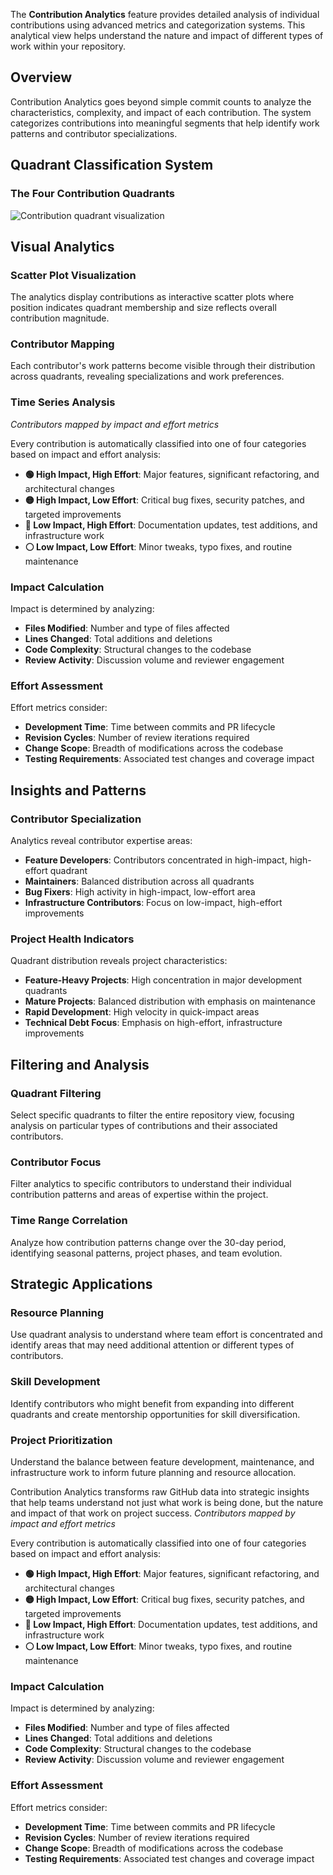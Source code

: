 The **Contribution Analytics** feature provides detailed analysis of individual contributions using advanced metrics and categorization systems. This analytical view helps understand the nature and impact of different types of work within your repository.

## Overview

Contribution Analytics goes beyond simple commit counts to analyze the characteristics, complexity, and impact of each contribution. The system categorizes contributions into meaningful segments that help identify work patterns and contributor specializations.

## Quadrant Classification System  

### The Four Contribution Quadrants
![Contribution quadrant visualization](https://egcxzonpmmcirmgqdrla.supabase.co/storage/v1/object/public/assets/docs/images/features/contribution-analytics/quadrant-scatter-plot.png)

## Visual Analytics

### Scatter Plot Visualization
The analytics display contributions as interactive scatter plots where position indicates quadrant membership and size reflects overall contribution magnitude.

### Contributor Mapping
Each contributor's work patterns become visible through their distribution across quadrants, revealing specializations and work preferences.

### Time Series Analysis

*Contributors mapped by impact and effort metrics*

Every contribution is automatically classified into one of four categories based on impact and effort analysis:

- **🟢 High Impact, High Effort**: Major features, significant refactoring, and architectural changes
- **🟡 High Impact, Low Effort**: Critical bug fixes, security patches, and targeted improvements
- **🔵 Low Impact, High Effort**: Documentation updates, test additions, and infrastructure work  
- **⚪ Low Impact, Low Effort**: Minor tweaks, typo fixes, and routine maintenance

### Impact Calculation
Impact is determined by analyzing:

- **Files Modified**: Number and type of files affected
- **Lines Changed**: Total additions and deletions
- **Code Complexity**: Structural changes to the codebase
- **Review Activity**: Discussion volume and reviewer engagement

### Effort Assessment
Effort metrics consider:

- **Development Time**: Time between commits and PR lifecycle
- **Revision Cycles**: Number of review iterations required
- **Change Scope**: Breadth of modifications across the codebase
- **Testing Requirements**: Associated test changes and coverage impact

## Insights and Patterns

### Contributor Specialization
Analytics reveal contributor expertise areas:

- **Feature Developers**: Contributors concentrated in high-impact, high-effort quadrant
- **Maintainers**: Balanced distribution across all quadrants
- **Bug Fixers**: High activity in high-impact, low-effort area
- **Infrastructure Contributors**: Focus on low-impact, high-effort improvements

### Project Health Indicators
Quadrant distribution reveals project characteristics:

- **Feature-Heavy Projects**: High concentration in major development quadrants
- **Mature Projects**: Balanced distribution with emphasis on maintenance
- **Rapid Development**: High velocity in quick-impact areas
- **Technical Debt Focus**: Emphasis on high-effort, infrastructure improvements

## Filtering and Analysis

### Quadrant Filtering
Select specific quadrants to filter the entire repository view, focusing analysis on particular types of contributions and their associated contributors.

### Contributor Focus
Filter analytics to specific contributors to understand their individual contribution patterns and areas of expertise within the project.

### Time Range Correlation
Analyze how contribution patterns change over the 30-day period, identifying seasonal patterns, project phases, and team evolution.

## Strategic Applications

### Resource Planning
Use quadrant analysis to understand where team effort is concentrated and identify areas that may need additional attention or different types of contributors.

### Skill Development
Identify contributors who might benefit from expanding into different quadrants and create mentorship opportunities for skill diversification.

### Project Prioritization
Understand the balance between feature development, maintenance, and infrastructure work to inform future planning and resource allocation.

Contribution Analytics transforms raw GitHub data into strategic insights that help teams understand not just what work is being done, but the nature and impact of that work on project success.
*Contributors mapped by impact and effort metrics*

Every contribution is automatically classified into one of four categories based on impact and effort analysis:

- **🟢 High Impact, High Effort**: Major features, significant refactoring, and architectural changes
- **🟡 High Impact, Low Effort**: Critical bug fixes, security patches, and targeted improvements
- **🔵 Low Impact, High Effort**: Documentation updates, test additions, and infrastructure work  
- **⚪ Low Impact, Low Effort**: Minor tweaks, typo fixes, and routine maintenance

### Impact Calculation
Impact is determined by analyzing:

- **Files Modified**: Number and type of files affected
- **Lines Changed**: Total additions and deletions
- **Code Complexity**: Structural changes to the codebase
- **Review Activity**: Discussion volume and reviewer engagement

### Effort Assessment
Effort metrics consider:

- **Development Time**: Time between commits and PR lifecycle
- **Revision Cycles**: Number of review iterations required
- **Change Scope**: Breadth of modifications across the codebase
- **Testing Requirements**: Associated test changes and coverage impact
